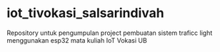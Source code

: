 # iot_tivokasi_salsarindivah
Repository untuk pengumpulan project pembuatan sistem traficc light menggunakan esp32 mata kuliah IoT Vokasi UB
